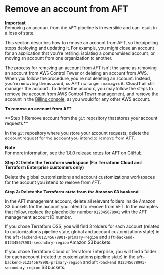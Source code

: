 # Remove an account from AFT<a name="aft-remove-account"></a>

**Important**  
 Removing an account from the AFT pipeline is irreversible and can result in a loss of state\. 

 This section describes how to remove an account from AFT, so the pipeling stops deploying and updating it\. For example, you might close an account for an application that you're retiring, isolating a compromised account, or moving an account from one organization to another\. 

 The process for removing an account from AFT isn't the same as removing an account from AWS Control Tower or deleting an account from AWS\. When you follow the procedure, you're not deleting an account\. Instead, you're removing the account, so AFT no longer manages it\. CloudTrail still manages the account\. To delete the account, you may follow the steps to remove the account from AWS Control Tower management, and remove the account in the [Billing console](https://console.aws.amazon.com/billing/), as you would for any other AWS account\. 

**To remove an account from AFT**

**Step 1: Remove account from the `git` repository that stores your account requests ** 

In the `git` repository where you store your account requests, delete the account request for the account you intend to remove from AFT\. 

**Note**  
 For more information, see the [1\.8\.0 release notes](https://github.com/aws-ia/terraform-aws-control_tower_account_factory/releases/tag/1.8.0) for AFT on GitHub\. 

**Step 2: Delete the Terraform workspace \(For Terraform Cloud and Terraform Enterprise customers only\)**

Delete the global customizations and account customizations workspaces for the account you intend to remove from AFT\. 

**Step 3: Delete the Terraform state from the Amazon S3 backend**

In the AFT management account, delete all relevant folders inside Amazon S3 buckets for the account you intend to remove from AFT\. In the examples that follow, replace the placeholder number `012345678901` with the AFT management account ID number\.

If you chose Terraform OSS, you will find 3 folders for each account \(related to customizations pipeline state, global and account customizations state\) in the `aft-backend-012345678901-primary-region` and `aft-backend-012345678901-secondary-region` Amazon S3 buckets\.

If you chose Terraform Cloud or Terraform Enterprise, you will find a folder for each account \(related to customizations pipeline state\) in the `aft-backend-012345678901-primary-region` and `aft-backend-012345678901-secondary-region` S3 buckets\. 
